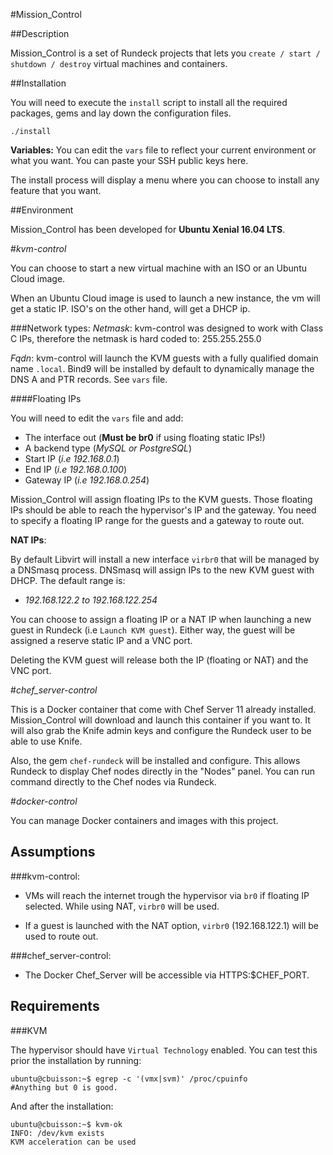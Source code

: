 #Mission_Control

##Description

Mission_Control is a set of Rundeck projects that lets you `create / start / shutdown / destroy` virtual machines and containers.

##Installation

You will need to execute the `install` script to install all the required packages, gems and lay down the configuration files.

    ./install

**Variables:** You can edit the `vars` file to reflect your current environment or what you want. You can paste your SSH public keys here.

The install process will display a menu where you can choose to install any feature that you want.

##Environment

Mission_Control has been developed for **Ubuntu Xenial 16.04 LTS**.

#*kvm-control*

You can choose to start a new virtual machine with an ISO or an Ubuntu Cloud image.

When an Ubuntu Cloud image is used to launch a new instance, the vm will get a static IP. ISO's on the other hand, will get a DHCP ip.

###Network types:
*Netmask*: kvm-control was designed to work with Class C IPs, therefore the netmask is hard coded to: 255.255.255.0

*Fqdn*: kvm-control will launch the KVM guests with a fully qualified domain name `.local`. Bind9 will be installed by default to dynamically manage the DNS A and PTR records. See `vars` file.

####Floating IPs

You will need to edit the `vars` file and add:

 - The interface out (**Must be br0** if using floating static IPs!)
 - A backend type (*MySQL or PostgreSQL*)
 - Start IP (*i.e 192.168.0.1*)
 - End IP (*i.e 192.168.0.100*)
 - Gateway IP (*i.e 192.168.0.254*)

Mission_Control will assign floating IPs to the KVM guests. Those floating IPs should be able to reach the hypervisor's IP and the gateway. You need to specify a floating IP range for the guests and a gateway to route out.

**NAT IPs**:

By default Libvirt will install a new interface `virbr0` that will be managed by a DNSmasq process. DNSmasq will assign IPs to the new KVM guest with DHCP. The default range is:

- *192.168.122.2 to 192.168.122.254*

You can choose to assign a floating IP or a NAT IP when launching a new guest in Rundeck (i.e `Launch KVM guest`). Either way, the guest will be assigned a reserve static IP and a VNC port.

Deleting the KVM guest will release both the IP (floating or NAT) and the VNC port.

#*chef_server-control*

This is a Docker container that come with Chef Server 11 already installed. Mission_Control will download and launch this container if you want to. It will also grab the Knife admin keys and configure the Rundeck user to be able to use Knife.

Also, the gem `chef-rundeck` will be installed and configure. This allows Rundeck to display Chef nodes directly in the "Nodes" panel. You can run command directly to the Chef nodes via Rundeck.

#*docker-control*

You can manage Docker containers and images with this project.

Assumptions
-----------

###kvm-control:

 - VMs will reach the internet trough the hypervisor via `br0` if floating IP selected. While using NAT, `virbr0` will be used.

 - If a guest is launched with the NAT option, `virbr0` (192.168.122.1) will be used to route out.

###chef_server-control:

 - The Docker Chef_Server will be accessible via HTTPS:$CHEF_PORT.

Requirements
-----------

###KVM

The hypervisor should have `Virtual Technology` enabled. You can test this prior the installation by running:

    ubuntu@cbuisson:~$ egrep -c '(vmx|svm)' /proc/cpuinfo
    #Anything but 0 is good.

And after the installation:

    ubuntu@cbuisson:~$ kvm-ok
    INFO: /dev/kvm exists
    KVM acceleration can be used
